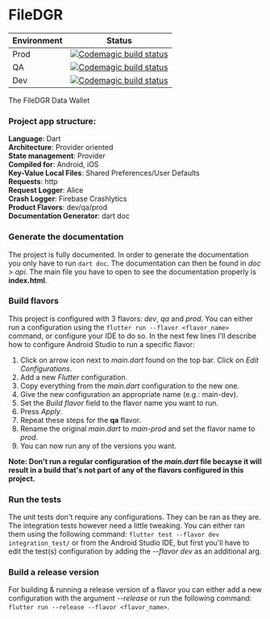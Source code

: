 # FileDGR

| Environment | Status |
|---|---|
| Prod | [![Codemagic build status](https://api.codemagic.io/apps/6422ed8975bc9acc439995f7/android-prod-workflow/status_badge.svg)](https://codemagic.io/apps/6422ed8975bc9acc439995f7/android-prod-worflow/latest_build) |
| QA | [![Codemagic build status](https://api.codemagic.io/apps/6422ed8975bc9acc439995f7/android-qa-workflow/status_badge.svg)](https://codemagic.io/apps/6422ed8975bc9acc439995f7/android-qa-worflow/latest_build) |
| Dev | [![Codemagic build status](https://api.codemagic.io/apps/6422ed8975bc9acc439995f7/android-dev-workflow/status_badge.svg)](https://codemagic.io/apps/6422ed8975bc9acc439995f7/android-dev-worflow/latest_build) |


The FileDGR Data Wallet


### Project app structure:

**Language**: Dart <br>
**Architecture**: Provider oriented<br>
**State management**: Provider<br>
**Compiled for**: Android, iOS<br>
**Key-Value Local Files**: Shared Preferences/User Defaults <br>
**Requests**: http <br>
**Request Logger**: Alice <br>
**Crash Logger**: Firebase Crashlytics <br>
**Product Flavors**: dev/qa/prod <br>
**Documentation Generator**: dart doc


### Generate the documentation

The project is fully documented. In order to generate the documentation you only have to run ``dart doc``. The documentation can then be found in *doc > api*. The main file you have to open to see the documentation properly is **index.html**.


### Build flavors

This project is configured with 3 flavors: *dev*, *qa* and *prod*.
You can either run a configuration using the ```flutter run --flavor <flavor_name>``` command, or configure your IDE to do so. In the next few lines I'll describe how to configure Android Studio to run a specific flavor:

1. Click on arrow icon next to *main.dart* found on the top bar. Click on *Edit Configurations*.
2. Add a new *Flutter* configuration.
3. Copy everything from the *main.dart* configuration to the new one.
4. Give the new configuration an appropriate name (e.g.: main-dev).
5. Set the *Build flavor* field to the flavor name you want to run.
6. Press *Apply*.
7. Repeat these steps for the **qa** flavor.
8. Rename the original *main.dart* to *main-prod* and set the flavor name to *prod*.
9. You can now run any of the versions you want.

**Note: Don't run a regular configuration of the *main.dart* file becayse it will result in a build that's not part of any of the flavors configured in this project.**


### Run the tests

The unit tests don't require any configurations. They can be ran as they are.
The integration tests however need a little tweaking. You can either ran them using the following command: ```flutter test --flavor dev integration_test/``` or from the Android Studio IDE, but first you'll have to edit the test(s) configuration by adding the *--flavor dev* as an additional arg.


### Build a release version

For building & running a release version of a flavor you can either add a new configuration with the argument *--release* or run the following command: ```flutter run --release --flavor <flavor_name>```.